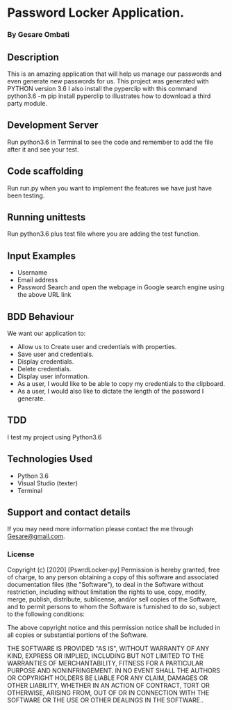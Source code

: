 # Password Locker Application.
### By **Gesare Ombati**

## Description
This is an amazing application that will help us manage our passwords and even generate new passwords for us.
This project was generated with PYTHON version 3.6 I also install the pyperclip with this command python3.6 -m pip install pyperclip to illustrates how to download a third party module.

## Development Server
Run python3.6 in Terminal to see the code and remember to add the file after it and see your test.

## Code scaffolding
Run run.py when you want to implement the features we have just have been testing.

## Running unittests
Run python3.6 plus test file where you are adding the test function.

## Input Examples
* Username
* Email address
* Password
Search and open the webpage in Google search engine using the above URL link

## BDD Behaviour
We want our application to:

* Allow us to Create user and credentials with properties.
* Save user and credentials.
* Display credentials.
* Delete credentials.
* Display user information.
* As a user, I would like to be able to copy my credentials to the clipboard.
* As a user, I would also like to dictate the length of the password I generate.

## TDD
I test my project using Python3.6

## Technologies Used
* Python 3.6
* Visual Studio (texter)
* Terminal

## Support and contact details
If you may need more information please contact the me through Gesare@gmail.com.

### License
Copyright (c) [2020] [PswrdLocker-py] Permission is hereby granted, free of charge, to any person obtaining a copy of this software and associated documentation files (the "Software"), to deal in the Software without restriction, including without limitation the rights to use, copy, modify, merge, publish, distribute, sublicense, and/or sell copies of the Software, and to permit persons to whom the Software is furnished to do so, subject to the following conditions:

The above copyright notice and this permission notice shall be included in all copies or substantial portions of the Software.

THE SOFTWARE IS PROVIDED "AS IS", WITHOUT WARRANTY OF ANY KIND, EXPRESS OR IMPLIED, INCLUDING BUT NOT LIMITED TO THE WARRANTIES OF MERCHANTABILITY, FITNESS FOR A PARTICULAR PURPOSE AND NONINFRINGEMENT. IN NO EVENT SHALL THE AUTHORS OR COPYRIGHT HOLDERS BE LIABLE FOR ANY CLAIM, DAMAGES OR OTHER LIABILITY, WHETHER IN AN ACTION OF CONTRACT, TORT OR OTHERWISE, ARISING FROM, OUT OF OR IN CONNECTION WITH THE SOFTWARE OR THE USE OR OTHER DEALINGS IN THE SOFTWARE..
